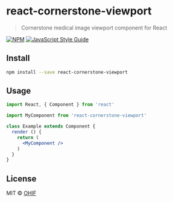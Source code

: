 # react-cornerstone-viewport

> Cornerstone medical image viewport component for React

[![NPM](https://img.shields.io/npm/v/react-cornerstone-viewport.svg)](https://www.npmjs.com/package/react-cornerstone-viewport) [![JavaScript Style Guide](https://img.shields.io/badge/code_style-standard-brightgreen.svg)](https://standardjs.com)

## Install

```bash
npm install --save react-cornerstone-viewport
```

## Usage

```jsx
import React, { Component } from 'react'

import MyComponent from 'react-cornerstone-viewport'

class Example extends Component {
  render () {
    return (
      <MyComponent />
    )
  }
}
```

## License

MIT © [OHIF](https://github.com/OHIF)
